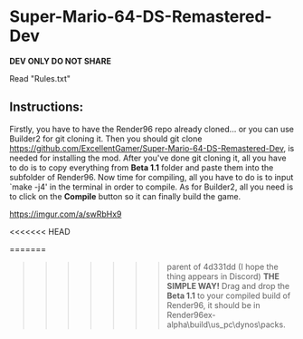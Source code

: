 # Super-Mario-64-DS-Remastered-Dev
**DEV ONLY DO NOT SHARE**

Read "Rules.txt"

## Instructions:
Firstly, you have to have the Render96 repo already cloned... or you can use Builder2 for git cloning it.
Then you should git clone https://github.com/ExcellentGamer/Super-Mario-64-DS-Remastered-Dev, is needed for installing the mod.
After you've done git cloning it, all you have to do is to copy everything from **Beta 1.1** folder and paste them into the subfolder of Render96.
Now time for compiling, all you have to do is to input `make -j4' in the terminal in order to compile. 
As for Builder2, all you need is to click on the **Compile** button so it can finally build the game.

https://imgur.com/a/swRbHx9

<<<<<<< HEAD

=======
>>>>>>> parent of 4d331dd (I hope the thing appears in Discord)
**THE SIMPLE WAY!**
Drag and drop the **Beta 1.1** to your compiled build of Render96, it should be in Render96ex-alpha\build\us_pc\dynos\packs.
